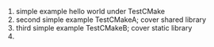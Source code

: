 1) simple example hello world under TestCMake
2) second simple example TestCMakeA; cover shared library
3) third simple example TestCMakeB; cover static library
4) 

